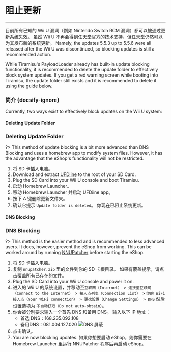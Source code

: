 # 阻止更新
---
目前所有已知的 Wii U 漏洞（例如 Nintendo Switch RCM 漏洞）都可以被通过更新系统失效。 虽然 Wii U 不再会得到任天堂官方的技术支持，但任天堂仍然可以为其发布新的系统更新。 Namely, the updates 5.5.3 up to 5.5.6 were all released after the Wii U was discontinued, so blocking updates is still a recommended action.

While Tiramisu's PayloadLoader already has built-in update blocking functionality, it is recommended to delete the update folder to effectively block system updates. If you get a red warning screen while booting into Tiramisu, the update folder still exists and it is recommended to delete it using the guide below.

### 简介 {docsify-ignore}

Currently, two ways exist to effectively block updates on the Wii U system:
<!-- tabs:start -->

#### **Deleting Update Folder**

### Deleting Update Folder

?> This method of update blocking is a bit more advanced than DNS Blocking and uses a homebrew app to modify system files. However, it has the advantage that the eShop's functionality will not be restricted.
1. 将 SD 卡插入电脑。
1. Download and extract [UFDiine](https://github.com/GaryOderNichts/UFDiine/releases/tag/v1.1) to the root of your SD Card.
1. Plug the SD Card into your Wii U console and boot Tiramisu.
1. 启动 Homebrew Launcher。
1. 移动 Homebrew Launcher 并启动 UFDiine app。
1. 按下 A 键删除更新文件夹。
1. 确认它提示 `Update folder is deleted`。 你现在已阻止系统更新。

#### **DNS Blocking**

### DNS Blocking

?> This method is the easier method and is recommended to less advanced users. It does, however, prevent the eShop from working. This can be worked around by running [NNUPatcher](https://wiiubru.com/appstore/zips/nnupatcher.zip) before starting the eShop.
1. 将 SD 卡插入电脑。
1. 复制 `nnupatcher.zip` 里的文件到你的 SD 卡根目录。 如果有覆盖提示，请点击覆盖所有已存在的文件。
1. Plug the SD Card into your Wii U console and power it on.
1. 进入的 Wii U 的系统设置，并移动至`互联网（Internet） > 连接至互联网（Connect to the Internet） > 接入点列表（Connection List） >` `你的 WiFi 接入点（Your WiFi connection） > 更改设置（Change Settings） > DNS` 然后设置选项为 `不自动获取（Do not auto-obtain）`。
1. 你会被分别要求输入一个首先 DNS 和备用 DNS。 输入以下 IP 地址：
    - 首选 DNS：168.235.092.108
    - 备用DNS：081.004.127.020 <img src="docs/assets/img/DNS.png" alt="DNS 屏蔽" />
1. 点击确认。
1. You are now blocking updates. 如果你想要启动 eShop，则你需要在 Homebrew Launcher 里运行 NNUPatcher 程序后再启动 eShop。

<!-- tabs:end -->
